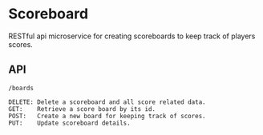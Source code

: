 Scoreboard
==========

RESTful api microservice for creating scoreboards to keep track of players scores.

API
---
```/boards```

    DELETE: Delete a scoreboard and all score related data.
    GET:    Retrieve a score board by its id.
    POST:   Create a new board for keeping track of scores.
    PUT:    Update scoreboard details.
    
     